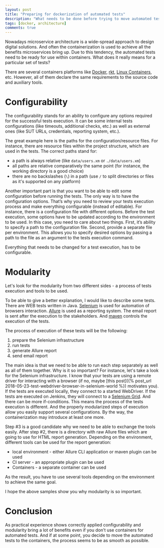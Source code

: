 ```yaml
---
layout: post
title: "Preparing for dockerization of automated tests"
description: "What needs to be done before trying to move automated tests to the containers?"
tags: [docker, architecture]
comments: true
---
```


Nowadays microservice architecture is a wide-spread approach to design digital solutions. And often the containerization is used to achieve all the benefits microservices bring up. Due to this tendency, the automated tests need to be ready for use within containers. What does it really means for a particular set of tests?

There are several containers platforms like [Docker](https://www.docker.com), [rkt](https://github.com/rkt/rkt), [Linux Containers](https://linuxcontainers.org), etc. However, all of them declare the same requirements to the source code and auxiliary tools.

# Configurability
The configurability stands for an ability to configure any options required for the successful tests execution. It can be some internal tests configurations (like timeouts, additional checks, etc.) as well as external ones (like SUT URLs, credentials, reporting system, etc.). 

The great example here is the paths for the configuration/resource files. For instance, there are resource files within the project structure, which are used in the tests. The correct paths stand for:
- a path is always relative (like `data/users.xm` or `./data/users.xm`)
- all paths are relative comparatively the same point (for instance, the working directory is a good choice)
- there are no backslashes (`\`) in a path (use `/` to split directories or files as it's supported on any platform)

Another important part is that you want to be able to edit some configuration before running the tests. The only way is to have the configuration options. That’s why you need to review your tests execution process and make everything configurable (instead of editable). For instance, there is a configuration file with different options. Before the test execution, some options have to be updated according to the environment to be used. In this case, you need to care about two things. First, it’s ability to specify a path to the configuration file. Second, provide a separate file per environment. This allows you to specify desired options by passing a path to the file as an argument to the tests execution command.

Everything that needs to be changed for a test execution, has to be configurable.

# Modularity
Let's look for the modularity from two different sides - a process of tests execution and tools to be used.

To be able to give a better explanation, I would like to describe some tests. There are WEB tests written in Java. [Selenium](http://seleniumhq.org/) is used for automation of browsers interaction. [Allure](http://allure.qatools.ru) is used as a reporting system. The email report is sent after the execution to the stakeholders. And [maven](http://maven.apache.org) controls the execution of the tests.

The process of execution of these tests will be the following:
1. prepare the Selenium infrastructure
2. run tests
3. generate Allure report
4. send email report

The main idea is that we need to be able to run each step separately as well as all of them together. Why is it so important? For instance, let's take a look for the Selenium infrastructure. I know that your tests are using a remote driver for interacting with a browser (if no, maybe [this post]({% post_url 2018-05-23-test-webdriver-browser-in-selenium-world %}) motivates you). If the tests are executed locally, they connect to a started WebDriver. If the tests are executed on Jenkins, they will connect to a [Selenium Grid](https://www.seleniumhq.org/docs/07_selenium_grid.jsp). And there can be more if-conditions. This means the process of the tests execution is different. And the properly modularized steps of execution allow you easily support several configurations. By the way, the containerization may introduce at least one more.

Step #3 is a good candidate why we need to be able to exchange the tools easily. After step #2, there is a directory with raw Allure files which are going to use for HTML report generation. Depending on the environment, different tools can be used for the report generation:
- local environment - either Allure CLI application or maven plugin can be used
- CI server - an appropriate plugin can be used
- Containers - a separate container can be used

As the result, you have to use several tools depending on the environment to achieve the same goal.

I hope the above samples show you why modularity is so important.    

# Conclusion
As practical experience shows correctly applied configurability and modularity bring a lot of benefits even if you don’t use containers for automated tests. And if at some point, you decide to move the automated tests to the containers, the process seems to be as smooth as possible.
